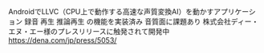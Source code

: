 AndroidでLLVC（CPU上で動作する高速な声質変換AI）を動かすアプリケーション
録音
再生
推論再生
の機能を実装済み
音質面に課題あり
株式会社ディー・エヌ・エー様のプレスリリースに触発されて開発中
https://dena.com/jp/press/5053/
